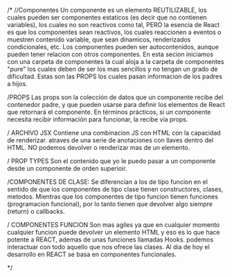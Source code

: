 /* //Componentes 
Un componente es un elemento REUTILIZABLE, los cuales pueden ser componentes estaticos (es decir que no contienen variables), los cuales no son reactivos como tal, PERO la esencia de React es que los componentes sean reactivos, los cuales reaccionen a eventos o muestren contenido variable, que sean dinamicos, renderizados condicionales, etc.
Los componentes pueden ser autocontenidos, aunque pueden tener relacion con otros componentes.
En esta secion iniciamos con una carpeta de componentes la cual aloja a la carpeta de componentes "pure" los cuales deben de ser los mas sencillos y no tengan un grado de dificultad. Estas son las PROPS los cuales pasan informacion de los padres a hijos.

/PROPS
Las props son la colección de datos que un componente recibe del contenedor padre, y que pueden usarse para definir los elementos de React que retornará el componente. En términos prácticos, si un componente necesita recibir información para funcionar, la recibe vía props.   

/ ARCHIVO JSX
Contiene una combinacion JS con HTML con la capacidad de renderizar. atraves de una serie de anotaciones con llaves dentro del HTML. NO podemos devolver o renderizar mas de un elemento.

/ PROP TYPES 
Son el contenido que yo le puedo pasar a un componente desde un componente de orden superioir.

/COMPONENTES DE CLASE:
Se diferencian a los de tipo funcion en el sentido de que los componentes de tipo clase tienen constructores, clases, metodos. Mientras que los componentes de tipo funcion tienen funciones (programacion funcional), por lo tanto tienen que devolver algo siempre (return) o callbacks.
 
/ COMPONENTES FUNCION
Son mas agiles ya que en cualquier momento cualquier funcion puede devolver un elemento HTML  y eso es lo que hace potente a REACT, ademas de unas funciones llamadas Hooks. podemos interactuar con todo aquello que nos ofrece las clases. Al dia de hoy el desarrollo en REACT se basa en componentes funcionales. 

*/
